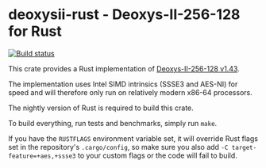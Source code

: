 # deoxysii-rust - Deoxys-II-256-128 for Rust

[![Build status][github-ci-tests-badge]][github-ci-tests-link]

[github-ci-tests-badge]: https://github.com/oasisprotocol/deoxysii-rust/workflows/ci-tests/badge.svg
[github-ci-tests-link]: https://github.com/oasisprotocol/deoxysii-rust/actions?query=workflow:ci-tests

This crate provides a Rust implementation of [Deoxys-II-256-128 v1.43][0].

The implementation uses Intel SIMD intrinsics (SSSE3 and AES-NI) for
speed and will therefore only run on relatively modern x86-64 processors.

The nightly version of Rust is required to build this crate.

To build everything, run tests and benchmarks, simply run `make`.

If you have the `RUSTFLAGS` environment variable set, it will override Rust
flags set in the repository's `.cargo/config`, so make sure you also add
`-C target-feature=+aes,+ssse3` to your custom flags or the code will fail
to build.

[0]: https://sites.google.com/view/deoxyscipher
